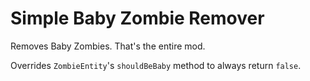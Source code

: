 # Simple Baby Zombie Remover

Removes Baby Zombies. That's the entire mod.

Overrides `ZombieEntity`'s `shouldBeBaby` method to always return `false`.
